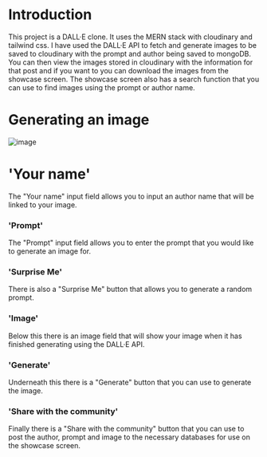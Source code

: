 # Introduction
This project is a DALL·E clone. It uses the MERN stack with cloudinary and tailwind css. I have used the DALL·E API to fetch and generate images to be saved to cloudinary with the prompt and author being saved to mongoDB. You can then view the images stored in cloudinary with the information for that post and if you want to you can download the images from the showcase screen. The showcase screen also has a search function that you can use to find images using the prompt or author name.

# Generating an image
![image](https://user-images.githubusercontent.com/45319805/223137219-74aedd55-4b1e-41b3-be79-fe3a374658db.png)
# 'Your name'
The "Your name" input field allows you to input an author name that will be linked to your image.
### 'Prompt'
The "Prompt" input field allows you to enter the prompt that you would like to generate an image for.
### 'Surprise Me'
There is also a "Surprise Me" button that allows you to generate a random prompt.
### 'Image'
Below this there is an image field that will show your image when it has finished generating using the DALL·E API.
### 'Generate'
Underneath this there is a "Generate" button that you can use to generate the image.
### 'Share with the community'
Finally there is a "Share with the community" button that you can use to post the author, prompt and image to the necessary databases for use on the showcase screen.
